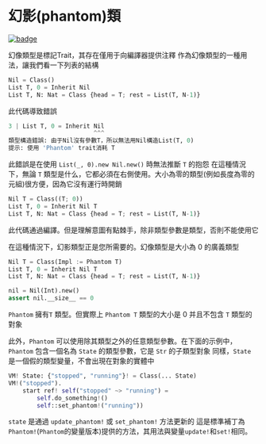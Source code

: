 # 幻影(phantom)類

[![badge](https://img.shields.io/endpoint.svg?url=https%3A%2F%2Fgezf7g7pd5.execute-api.ap-northeast-1.amazonaws.com%2Fdefault%2Fsource_up_to_date%3Fowner%3Derg-lang%26repos%3Derg%26ref%3Dmain%26path%3Ddoc/EN/syntax/type/advanced/phantom.md%26commit_hash%3D51de3c9d5a9074241f55c043b9951b384836b258)](https://gezf7g7pd5.execute-api.ap-northeast-1.amazonaws.com/default/source_up_to_date?owner=erg-lang&repos=erg&ref=main&path=doc/EN/syntax/type/advanced/phantom.md&commit_hash=51de3c9d5a9074241f55c043b9951b384836b258)

幻像類型是標記Trait，其存在僅用于向編譯器提供注釋
作為幻像類型的一種用法，讓我們看一下列表的結構

```python
Nil = Class()
List T, 0 = Inherit Nil
List T, N: Nat = Class {head = T; rest = List(T, N-1)}
```

此代碼導致錯誤

```python
3 | List T, 0 = Inherit Nil
                        ^^^
類型構造錯誤: 由于Nil沒有參數T，所以無法用Nil構造List(T, 0)
提示: 使用 'Phantom' trait消耗 T
```

此錯誤是在使用 `List(_, 0).new Nil.new()` 時無法推斷 `T` 的抱怨
在這種情況下，無論 `T` 類型是什么，它都必須在右側使用。大小為零的類型(例如長度為零的元組)很方便，因為它沒有運行時開銷
```python
Nil T = Class((T; 0))
List T, 0 = Inherit Nil T
List T, N: Nat = Class {head = T; rest = List(T, N-1)}
```

此代碼通過編譯。但是理解意圖有點棘手，除非類型參數是類型，否則不能使用它

在這種情況下，幻影類型正是您所需要的。幻像類型是大小為 0 的廣義類型

```python
Nil T = Class(Impl := Phantom T)
List T, 0 = Inherit Nil T
List T, N: Nat = Class {head = T; rest = List(T, N-1)}

nil = Nil(Int).new()
assert nil.__size__ == 0
```

`Phantom` 擁有`T` 類型。但實際上 `Phantom T` 類型的大小是 0 并且不包含 `T` 類型的對象

此外，`Phantom` 可以使用除其類型之外的任意類型參數。在下面的示例中，`Phantom` 包含一個名為 `State` 的類型參數，它是 `Str` 的子類型對象
同樣，`State` 是一個假的類型變量，不會出現在對象的實體中

```python
VM! State: {"stopped", "running"}! = Class(... State)
VM!("stopped").
    start ref! self("stopped" ~> "running") =
        self.do_something!()
        self::set_phantom!("running"))
```

`state` 是通過 `update_phantom!` 或 `set_phantom!` 方法更新的
這是標準補丁為`Phantom!`(`Phantom`的變量版本)提供的方法，其用法與變量`update!`和`set!`相同。